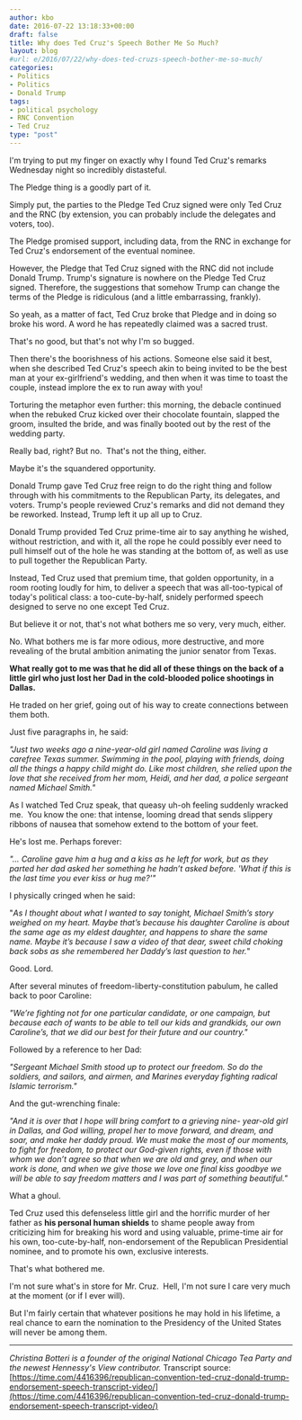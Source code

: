 ```yaml
---
author: kbo
date: 2016-07-22 13:18:33+00:00
draft: false
title: Why does Ted Cruz's Speech Bother Me So Much?
layout: blog
#url: e/2016/07/22/why-does-ted-cruzs-speech-bother-me-so-much/
categories:
- Politics
- Politics
- Donald Trump
tags:
- political psychology
- RNC Convention
- Ted Cruz
type: "post"
---
```


I'm trying to put my finger on exactly why I found Ted Cruz's remarks Wednesday night so incredibly distasteful.

The Pledge thing is a goodly part of it.

Simply put, the parties to the Pledge Ted Cruz signed were only Ted Cruz and the RNC (by extension, you can probably include the delegates and voters, too).

The Pledge promised support, including data, from the RNC in exchange for Ted Cruz's endorsement of the eventual nominee.

However, the Pledge that Ted Cruz signed with the RNC did not include Donald Trump. Trump's signature is nowhere on the Pledge Ted Cruz signed. Therefore, the suggestions that somehow Trump can change the terms of the Pledge is ridiculous (and a little embarrassing, frankly).

So yeah, as a matter of fact, Ted Cruz broke that Pledge and in doing so broke his word. A word he has repeatedly claimed was a sacred trust.

That's no good, but that's not why I'm so bugged.

Then there's the boorishness of his actions. Someone else said it best, when she described Ted Cruz's speech akin to being invited to be the best man at your ex-girlfriend's wedding, and then when it was time to toast the couple, instead implore the ex to run away with you!

Torturing the metaphor even further: this morning, the debacle continued when the rebuked Cruz kicked over their chocolate fountain, slapped the groom, insulted the bride, and was finally booted out by the rest of the wedding party.

Really bad, right? But no.  That's not the thing, either.

Maybe it's the squandered opportunity.

Donald Trump gave Ted Cruz free reign to do the right thing and follow through with his commitments to the Republican Party, its delegates, and voters. Trump's people reviewed Cruz's remarks and did not demand they be reworked. Instead, Trump left it up all up to Cruz.

Donald Trump provided Ted Cruz prime-time air to say anything he wished, without restriction, and with it, all the rope he could possibly ever need to pull himself out of the hole he was standing at the bottom of, as well as use to pull together the Republican Party.

Instead, Ted Cruz used that premium time, that golden opportunity, in a room rooting loudly for him, to deliver a speech that was all-too-typical of today's political class: a too-cute-by-half, snidely performed speech designed to serve no one except Ted Cruz.

But believe it or not, that's not what bothers me so very, very much, either.

No. What bothers me is far more odious, more destructive, and more revealing of the brutal ambition animating the junior senator from Texas.

**What really got to me was that he did all of these things on the back of a little girl who just lost her Dad in the cold-blooded police shootings in Dallas.**

He traded on her grief, going out of his way to create connections between them both.

Just five paragraphs in, he said:



_"Just two weeks ago a nine-year-old girl named Caroline was living a carefree Texas summer. Swimming in the pool, playing with friends, doing all the things a happy child might do. Like most children, she relied upon the love that she received from her mom, Heidi, and her dad, a police sergeant named Michael Smith."_



As I watched Ted Cruz speak, that queasy uh-oh feeling suddenly wracked me.  You know the one: that intense, looming dread that sends slippery ribbons of nausea that somehow extend to the bottom of your feet.

He's lost me. Perhaps forever:



_"… Caroline gave him a hug and a kiss as he left for work, but as they parted her dad asked her something he hadn’t asked before. 'What if this is the last time you ever kiss or hug me?'"_



I physically cringed when he said:



"_As I thought about what I wanted to say tonight, Michael Smith’s story weighed on my heart. Maybe that’s because his daughter Caroline is about the same age as my eldest daughter, and happens to share the same name. Maybe it’s because I saw a video of that dear, sweet child choking back sobs as she remembered her Daddy’s last question to her._"



Good. Lord.

After several minutes of freedom-liberty-constitution pabulum, he called back to poor Caroline:



_"We’re fighting not for one particular candidate, or one campaign, but because each of wants to be able to tell our kids and grandkids, our own Caroline’s, that we did our best for their future and our country."_



Followed by a reference to her Dad:



_"Sergeant Michael Smith stood up to protect our freedom. So do the soldiers, and sailors, and airmen, and Marines everyday fighting radical Islamic terrorism."_



And the gut-wrenching finale:



_"And it is over that I hope will bring comfort to a grieving nine- year-old girl in Dallas, and God willing, propel her to move forward, and dream, and soar, and make her daddy proud. We must make the most of our moments, to fight for freedom, to protect our God-given rights, even if those with whom we don’t agree so that when we are old and grey, and when our work is done, and when we give those we love one final kiss goodbye we will be able to say freedom matters and I was part of something beautiful."_



What a ghoul.

Ted Cruz used this defenseless little girl and the horrific murder of her father as **his personal human shields** to shame people away from criticizing him for breaking his word and using valuable, prime-time air for his own, too-cute-by-half, non-endorsement of the Republican Presidential nominee, and to promote his own, exclusive interests.

That's what bothered me.

I'm not sure what's in store for Mr. Cruz.  Hell, I'm not sure I care very much at the moment (or if I ever will).

But I'm fairly certain that whatever positions he may hold in his lifetime, a real chance to earn the nomination to the Presidency of the United States will never be among them.



* * *



_Christina Botteri is a founder of the original National Chicago Tea Party and the newest Hennessy's View contributor._
Transcript source: [https://time.com/4416396/republican-convention-ted-cruz-donald-trump-endorsement-speech-transcript-video/](https://time.com/4416396/republican-convention-ted-cruz-donald-trump-endorsement-speech-transcript-video/)
